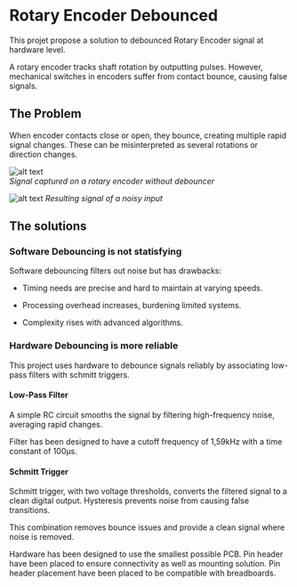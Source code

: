 # Rotary Encoder Debounced

This projet propose a solution to debounced Rotary Encoder signal at hardware level.

A rotary encoder tracks shaft rotation by outputting pulses. However, mechanical switches in encoders suffer from contact bounce, causing false signals.

## The Problem

When encoder contacts close or open, they bounce, creating multiple rapid signal changes. These can be misinterpreted as several rotations or direction changes.

![alt text](images/Oscilloscope.png)  
*Signal captured on a rotary encoder without debouncer*

![alt text](images/LogicAnalyser.png)
*Resulting signal of a noisy input*

## The solutions

### Software Debouncing is not statisfying

Software debouncing filters out noise but has drawbacks:

* Timing needs are precise and hard to maintain at varying speeds.

* Processing overhead increases, burdening limited systems.

* Complexity rises with advanced algorithms.


### Hardware Debouncing is more reliable

This project uses hardware to debounce signals reliably by associating low-pass filters with schmitt triggers.

#### Low-Pass Filter

A simple RC circuit smooths the signal by filtering high-frequency noise, averaging rapid changes.

Filter has been designed to have a cutoff frequency of 1,59kHz with a time constant of 100µs.

#### Schmitt Trigger

Schmitt trigger, with two voltage thresholds, converts the filtered signal to a clean digital output. Hysteresis prevents noise from causing false transitions.

This combination removes bounce issues and provide a clean signal where noise is removed.

Hardware has been designed to use the smallest possible PCB. Pin header have been placed to ensure connectivity as well as mounting solution. Pin header placement have been placed to be compatible with breadboards.
